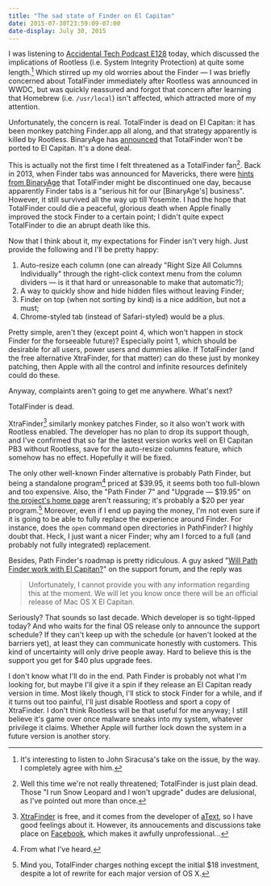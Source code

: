 ```yaml
---
title: "The sad state of Finder on El Capitan"
date: 2015-07-30T23:59:09-07:00
date-display: July 30, 2015
---
```

I was listening to [Accidental Tech Podcast E128](http://atp.fm/episodes/128) today, which discussed the implications of Rootless (i.e. System Integrity Protection) at quite some length.[^1] Which stirred up my old worries about the Finder — I was briefly concerned about TotalFinder immediately after Rootless was announced in WWDC, but was quickly reassured and forgot that concern after learning that Homebrew (i.e. `/usr/local`) isn't affected, which attracted more of my attention.

[^1]: It's interesting to listen to John Siracusa's take on the issue, by the way. I completely agree with him.

Unfortunately, the concern is real. TotalFinder is dead on El Capitan: it has been monkey patching Finder.app all along, and that strategy apparently is killed by Rootless. BinaryAge has [announced](http://blog.binaryage.com/el-capitan-update/) that TotalFinder won't be ported to El Capitan. It's a done deal.

This is actually not the first time I felt threatened as a TotalFinder fan[^2]. Back in 2013, when Finder tabs was announced for Mavericks, there were [hints from BinaryAge](http://discuss.binaryage.com/t/call-for-ideas-what-should-be-the-next-binaryage-product/243) that TotalFinder might be discontinued one day, because apparently Finder tabs is a "serious hit for our [BinaryAge's] business". However, it still survived all the way up till Yosemite. I had the hope that TotalFinder could die a peaceful, glorious death when Apple finally improved the stock Finder to a certain point; I didn't quite expect TotalFinder to die an abrupt death like this.

[^2]: Well this time we're not really threatened; TotalFinder is just plain dead. Those "I run Snow Leopard and I won't upgrade" dudes are delusional, as I've pointed out more than once.

Now that I think about it, my expectations for Finder isn't very high. Just provide the following and I'll be pretty happy:

1. Auto-resize each column (one can already "Right Size All Columns Individually" through the right-click context menu from the column dividers — is it that hard or unreasonable to make that automatic?);
2. A way to quickly show and hide hidden files without leaving Finder;
3. Finder on top (when not sorting by kind) is a nice addition, but not a must;
4. Chrome-styled tab (instead of Safari-styled) would be a plus.

Pretty simple, aren't they (except point 4, which won't happen in stock Finder for the forseeable future)? Especially point 1, which should be desirable for all users, power users and dummies alike. If TotalFinder (and the free alternative XtraFinder, for that matter) can do these just by monkey patching, then Apple with all the control and infinite resources definitely could do these.

Anyway, complaints aren't going to get me anywhere. What's next?

TotalFinder is dead.

XtraFinder[^3] similarly monkey patches Finder, so it also won't work with Rootless enabled. The developer has no plan to drop its support though, and I've confirmed that so far the lastest version works well on El Capitan PB3 without Rootless, save for the auto-resize columns feature, which somehow has no effect. Hopefully it will be fixed.

[^3]: [XtraFinder](http://www.trankynam.com/xtrafinder/) is free, and it comes from the developer of [aText](https://www.trankynam.com/atext/), so I have good feelings about it. However, its annoucements and discussions take place on [Facebook](https://www.facebook.com/XtraFinder), which makes it awfully unprofessional...

The only other well-known Finder alternative is probably Path Finder, but being a standalone program[^4] priced at $39.95, it seems both too full-blown and too expensive. Also, the "Path Finder 7" and "Upgrade — $19.95" on [the project's home page](http://www.cocoatech.com/pathfinder/) aren't reassuring; it's probably a $20 per year program.[^5] Moreover, even if I end up paying the money, I'm not even sure if it is going to be able to fully replace the experience around Finder. For instance, does the `open` command open directories in PathFinder? I highly doubt that. Heck, I just want a nicer Finder; why am I forced to a full (and probably not fully integrated) replacement.

[^4]: From what I've heard.

[^5]: Mind you, TotalFinder charges nothing except the initial $18 investment, despite a lot of rewrite for each major version of OS X.

Besides, Path Finder's roadmap is pretty ridiculous. A guy asked "[Will Path Finder work with El Capitan?](http://support.cocoatech.com/discussions/problems/33611-will-path-finder-work-with-el-capitan)" on the support forum, and the reply was

> Unfortunately, I cannot provide you with any information regarding this at the moment. We will let you know once there will be an official release of Mac OS X El Capitan.

Seriously? That sounds so last decade. Which developer is so tight-lipped today? And who waits for the final OS release only to announce the support schedule? If they can't keep up with the schedule (or haven't looked at the barriers yet), at least they can communicate honestly with customers. This kind of uncertainty will only drive people away. Hard to believe this is the support you get for $40 plus upgrade fees.

I don't know what I'll do in the end. Path Finder is probably not what I'm looking for, but maybe I'll give it a spin if they release an El Capitan ready version in time. Most likely though, I'll stick to stock Finder for a while, and if it turns out too painful, I'll just disable Rootless and sport a copy of XtraFinder. I don't think Rootless will be that useful for me anyway; I still believe it's game over once malware sneaks into my system, whatever privilege it claims. Whether Apple will further lock down the system in a future version is another story.
